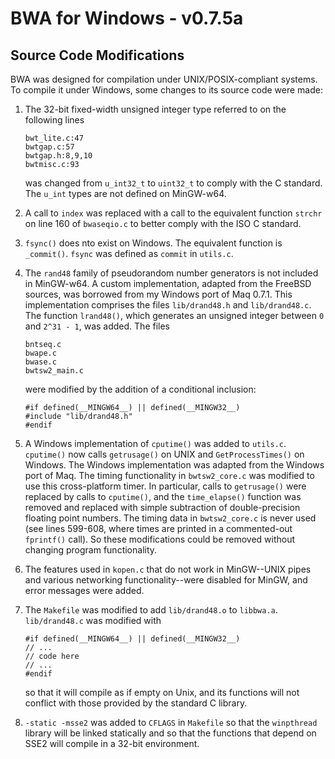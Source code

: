 BWA for Windows - v0.7.5a
=========================

Source Code Modifications
-------------------------

BWA was designed for compilation under UNIX/POSIX-compliant systems.  To compile it under Windows, some changes to its source code were made:

1.	The 32-bit fixed-width unsigned integer type referred to on the following lines
		
		bwt_lite.c:47
		bwtgap.c:57
		bwtgap.h:8,9,10
		bwtmisc.c:93
		
	was changed from `u_int32_t` to `uint32_t` to comply with the C standard.  The
	`u_int` types are not defined on MinGW-w64.
2.	A call to `index` was replaced with a call to the equivalent function
	`strchr` on line 160 of `bwaseqio.c` to better comply with the ISO C standard.
3.	`fsync()` does nto exist on Windows.  The equivalent function is `_commit()`.  `fsync`
	was defined as `commit` in `utils.c`.
4.	The `rand48` family of pseudorandom number generators is not included in MinGW-w64.
	A custom implementation, adapted from the FreeBSD sources, was borrowed from my
	Windows port of Maq 0.7.1.  This implementation comprises the files `lib/drand48.h`
	and `lib/drand48.c`.  The function `lrand48()`, which generates
	an unsigned integer between `0` and `2^31 - 1`, was added.  The files
		
		bntseq.c
		bwape.c
		bwase.c
		bwtsw2_main.c
		
	were modified by the addition of a conditional inclusion:
	
		#if defined(__MINGW64__) || defined(__MINGW32__)
		#include "lib/drand48.h"
		#endif
		
5.	A Windows implementation of `cputime()` was added to `utils.c`.
	`cputime()` now calls `getrusage()` on UNIX and `GetProcessTimes()` on
	Windows.  The Windows implementation was adapted from the Windows port of Maq.
	The timing functionality in `bwtsw2_core.c` was modified to use this cross-platform
	timer.  In particular, calls to `getrusage()` were replaced by calls to `cputime()`,
	and the `time_elapse()` function was removed and replaced with simple subtraction
	of double-precision floating point numbers.  The timing data in `bwtsw2_core.c` is
	never used (see lines 599-608, where times are printed in a commented-out `fprintf()` call).
	So these modifications could be removed without changing program functionality.
6.	The features used in `kopen.c` that do not work in MinGW--UNIX pipes and various networking
	functionality--were disabled for MinGW, and error messages were added.
7.	The `Makefile` was modified to add `lib/drand48.o` to `libbwa.a`.  `lib/drand48.c` was
	modified with
	
		#if defined(__MINGW64__) || defined(__MINGW32__)
		// ...
		// code here
		// ...
		#endif
	
	so that it will compile as if empty on Unix, and its functions will not conflict
	with those provided by the standard C library.
8.	`-static -msse2` was added to `CFLAGS` in `Makefile` so that the `winpthread` library
	will be linked statically and so that the functions that depend on SSE2 will compile
	in a 32-bit environment.
